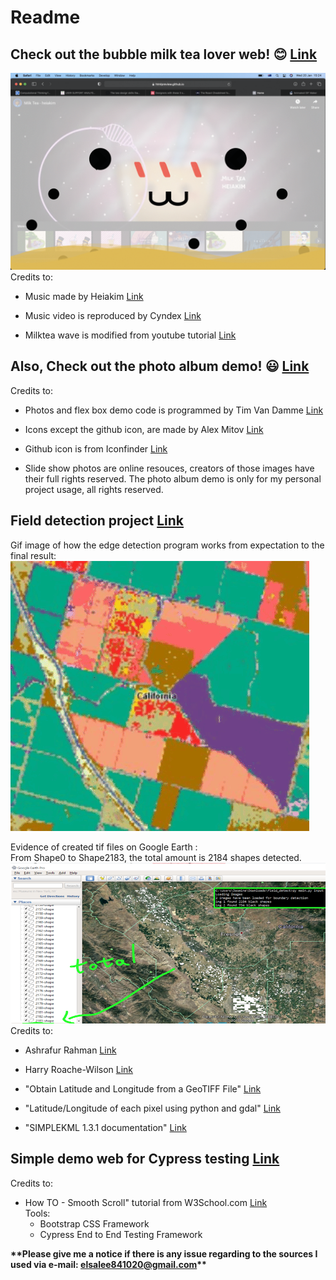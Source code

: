# Readme  
## Check out the bubble milk tea lover web! :blush: [Link](https://github.com/JLElsa/Jas/tree/master/Bubble-Milk-Tea-Lover-Web)  
![Gif bubble milk-tea web](https://github.com/JLElsa/Jas/blob/master/Bubble-Milk-Tea-Lover-Web/Gif_of_web_animation.gif)  
Credits to:  
- Music made by Heiakim [Link](https://www.youtube.com/channel/UCnTB8uNxND40iwvPiyzpnWw)

- Music video is reproduced by Cyndex [Link](https://www.youtube.com/watch?v=nzsGlqUmhmQ)

- Milktea wave is modified from youtube tutorial [Link](https://www.youtube.com/watch?v=MMNEEdGa5eE)

## Also, Check out the photo album demo! :smiley: [Link](https://github.com/JLElsa/Jas/tree/master/Photo-Album)  
Credits to:  
- Photos and flex box demo code is programmed by Tim Van Damme [Link](https://css-tricks.com/adaptive-photo-layout-with-flexbox/#demo)

- Icons except the github icon, are made by Alex Mitov [Link](https://www.iconfinder.com/iconsets/social-media-outline-6)

- Github icon is from Iconfinder [Link](https://www.iconfinder.com/)

- Slide show photos are online resouces, creators of those images have their full rights reserved. The photo album demo is only for my personal project usage, all rights reserved. 

## Field detection project [Link](https://github.com/JLElsa/Jas/tree/master/Field-Detection)  
Gif image of how the edge detection program works from expectation to the final result:  
![Gif - edge detection program](https://github.com/JLElsa/Jas/blob/master/Field-Detection/Edge_detection.gif)  
  
Evidence of created tif files on Google Earth :  
From Shape0 to Shape2183, the total amount is 2184 shapes detected.
![Image - result of the program](https://github.com/JLElsa/Jas/blob/master/Field-Detection/Result%20image%20of%20edge%20detection%20program.png)  
Credits to:  
- Ashrafur Rahman [Link](https://www.linkedin.com/in/ashrafsrv/)

- Harry Roache-Wilson [Link](https://www.linkedin.com/in/harryroachewilson/)

- "Obtain Latitude and Longitude from a GeoTIFF File" [Link](https://stackoverflow.com/questions/2922532/obtain-latitude-and-longitude-from-a-geotiff-file)  

- "Latitude/Longitude of each pixel using python and gdal" [Link](https://scriptndebug.wordpress.com/2014/11/24/latitudelongitude-of-each-pixel-using-python-and-gdal/amp/)  

- "SIMPLEKML 1.3.1 documentation" [Link](https://simplekml.readthedocs.io/en/latest/gettingstarted.html#creating-a-kml-document)

## Simple demo web for Cypress testing [Link](https://github.com/JLElsa/Jas/tree/master/Simple%20Demo)  
Credits to:  
- How TO - Smooth Scroll" tutorial from W3School.com [Link](https://www.w3schools.com/howto/tryit.asp?filename=tryhow_css_smooth_scroll)  
Tools:
  - Bootstrap CSS Framework
  - Cypress End to End Testing Framework

**\*\*Please give me a notice if there is any issue regarding to the sources I used via e-mail: elsalee841020@gmail.com\*\***
